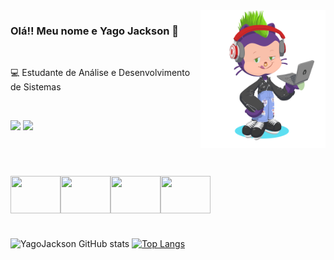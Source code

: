 <img align="right" height="220" width="200" src="https://github.com/YagoJackson/YagoJackson/blob/main/octocat-1658598104661.png" />

### Olá!! Meu nome e  Yago Jackson 👋
<br>




💻 Estudante de Análise e Desenvolvimento de Sistemas

<br>






<a href="mailto:yagojacksonsouza@gmail.com" target="_blank"><img src="https://img.shields.io/badge/Gmail-D14836?style=for-the-badge&logo=gmail&logoColor=white" target="_blank"></a>
<a href="https://www.linkedin.com/in/yago-jackson-souza-9a1a2425a/" target="_blank"><img src="https://img.shields.io/badge/-LinkedIn-%230077B5?style=for-the-badge&logo=linkedin&logoColor=white" target="_blank"></a>




<br>

#


<img align="left" height="60" width="80" src="https://cdn.jsdelivr.net/gh/devicons/devicon/icons/c/c-original.svg" />

<img align="left" height="60" width="80" src="https://cdn.jsdelivr.net/gh/devicons/devicon/icons/html5/html5-original-wordmark.svg" />

<img align="left" height="60" width="80" src="https://cdn.jsdelivr.net/gh/devicons/devicon/icons/css3/css3-original-wordmark.svg" />

<img align="center" height="60" width="80" src="https://cdn.jsdelivr.net/gh/devicons/devicon/icons/javascript/javascript-original.svg" />

#

![YagoJackson GitHub stats](https://github-readme-stats.vercel.app/api?username=YagoJackson&count_private=true&theme=ocean_dark)
[![Top Langs](https://github-readme-stats.vercel.app/api/top-langs/?username=YagoJackson&layout=compact=true&theme=ocean_dark)](https://github.com/anuraghazra/github-readme-stats)
<div align="rigth">
  <a href="https://github.com/YagoJackson%22%3E
  <img align="left" height="100"  width="80" src="https://github-readme-stats.vercel.app/api?username=YagoJackson&show_icons=true&theme=outrun&include_all_commits=true&count_private=true%22/%3E
 <img align="center" height="100" width="80" src="https://github-readme-stats.vercel.app/api/top-langs/?username=YagoJackson&layout=compact&langs_count=7&theme=outrun%22/%3E
</div>
<div style="display: inline_block"><br>



